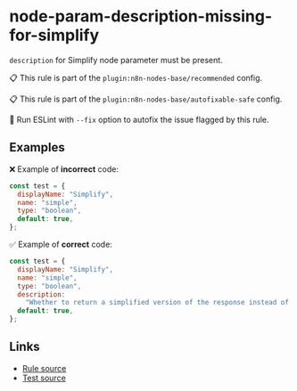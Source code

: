 [//]: # "File generated from a template. Do not edit this file directly."

# node-param-description-missing-for-simplify

`description` for Simplify node parameter must be present.

📋 This rule is part of the `plugin:n8n-nodes-base/recommended` config.

📋 This rule is part of the `plugin:n8n-nodes-base/autofixable-safe` config.

🔧 Run ESLint with `--fix` option to autofix the issue flagged by this rule.

## Examples

❌ Example of **incorrect** code:

```js
const test = {
  displayName: "Simplify",
  name: "simple",
  type: "boolean",
  default: true,
};
```

✅ Example of **correct** code:

```js
const test = {
  displayName: "Simplify",
  name: "simple",
  type: "boolean",
  description:
    "Whether to return a simplified version of the response instead of the raw data",
  default: true,
};
```

## Links

- [Rule source](../../lib/rules/node-param-description-missing-for-simplify.ts)
- [Test source](../../tests/node-param-description-missing-for-simplify.test.ts)
